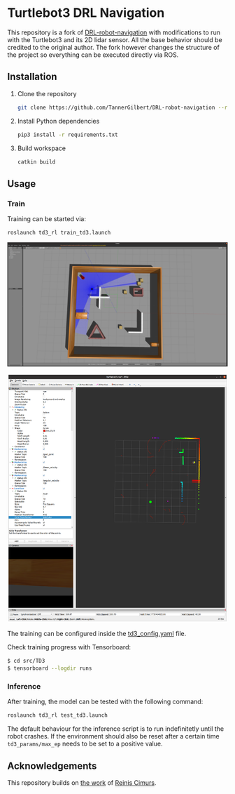 # Turtlebot3 DRL Navigation

This repository is a fork of [DRL-robot-navigation](https://github.com/reiniscimurs/DRL-robot-navigation) with modifications to run with the Turtlebot3 and its 2D lidar sensor. All the base behavior should be credited to the original author. The fork however changes the structure of the project so everything can be executed directly via ROS.

## Installation

1. Clone the repository
    ```bash
    git clone https://github.com/TannerGilbert/DRL-robot-navigation --recursive
    ```
2. Install Python dependencies
    ```bash
    pip3 install -r requirements.txt
    ```
3. Build workspace
    ```bash
    catkin build
    ```

## Usage

### Train

Training can be started via:

```bash
roslaunch td3_rl train_td3.launch
```

![Gazebo environment](doc/environment.png)

![RVIZ](doc/rviz.png)

The training can be configured inside the [td3_config.yaml](src/TD3/config/td3_config.yaml) file.

Check training progress with Tensorboard:
```bash
$ cd src/TD3
$ tensorboard --logdir runs
```

### Inference

After training, the model can be tested with the following command:

```bash
roslaunch td3_rl test_td3.launch
```

The default behaviour for the inference script is to run indefinitetly until the robot crashes. If the environment should also be reset after a certain time `td3_params/max_ep` needs to be set to a positive value.

## Acknowledgements

This repository builds on [the work](https://github.com/reiniscimurs/DRL-robot-navigation) of [Reinis Cimurs](https://github.com/reiniscimurs).